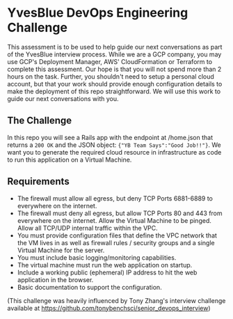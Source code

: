 # YvesBlue DevOps Engineering Challenge
This assessment is to be used to help guide our next conversations as part of the YvesBlue interview process. While we are a GCP company, you may use GCP's Deployment Manager, AWS' CloudFormation or Terraform to complete this assessment. Our hope is that you will not spend more than 2 hours on the task. Further, you shouldn't need to setup a personal cloud account, but that your work should provide enough configuration details to make the deployment of this repo straightforward. We will use this work to guide our next conversations with you.

## The Challenge
In this repo you will see a Rails app with the endpoint at /home.json that returns a `200 OK` and the JSON object: `{"YB Team Says":"Good Job!!"}`. We want you to generate the required cloud resource in infrastructure as code to run this application on a Virtual Machine.

## Requirements
* The firewall must allow all egress, but deny TCP Ports 6881-6889 to everywhere on the internet.
* The firewall must deny all egress, but allow TCP Ports 80 and 443 from everywhere on the internet. Allow the Virtual Machine to be pinged. Allow all TCP/UDP internal traffic within the VPC.
* You must provide configuration files that define the VPC network that the VM lives in as well as firewall rules / security groups and a single Virtual Machine for the server.
* You must include basic logging/monitoring capabilities.
* The virtual machine must run the web application on startup.
* Include a working public (ephemeral) IP address to hit the web application in the browser.
* Basic documentation to support the configuration.

(This challenge was heavily influenced by Tony Zhang's interview challenge available at https://github.com/tonybenchsci/senior_devops_interview)
